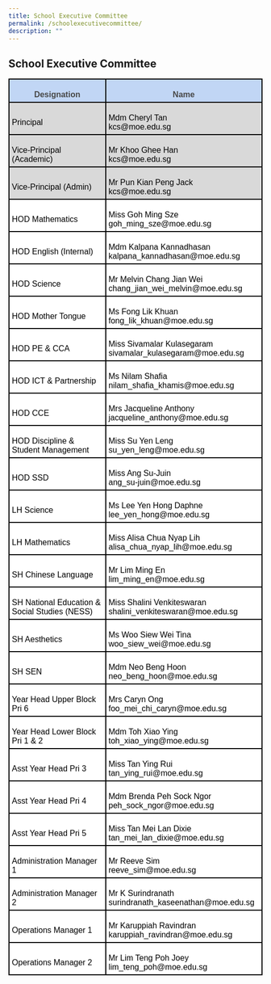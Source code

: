 ```yaml
---
title: School Executive Committee
permalink: /schoolexecutivecommittee/
description: ""
---
```

## School Executive Committee

<table class="MsoNormalTable" border="1" cellspacing="0" cellpadding="0" width="611" style="margin-left:-.15pt;background:white;border-collapse:collapse;
 mso-table-layout-alt:fixed;border:none;mso-border-alt:solid windowtext 1.5pt;
 mso-yfti-tbllook:1184;mso-border-insideh:1.5pt solid windowtext;mso-border-insidev:
 1.5pt solid windowtext"><tbody><tr style="mso-yfti-irow:0;mso-yfti-firstrow:yes;height:10.55pt"><td width="299" valign="top" style="width:224.4pt;border:solid windowtext 1.5pt;
  background:#C1D6F5;padding:3.75pt 3.75pt 3.75pt 3.75pt;height:10.55pt"><p class="MsoNormal" align="center" style="margin-bottom:0in;text-align:center;
  line-height:normal"><b><span style="font-size:12.0pt;font-family:&quot;Arial&quot;,sans-serif;
  mso-fareast-font-family:&quot;Times New Roman&quot;;color:#484848">Designation</span></b><span style="font-size:12.0pt;font-family:&quot;Arial&quot;,sans-serif;mso-fareast-font-family:
  &quot;Times New Roman&quot;;color:black"></span></p></td><td width="312" valign="top" style="width:3.25in;border:solid windowtext 1.5pt;
  border-left:none;mso-border-left-alt:solid windowtext 1.5pt;background:#C1D6F5;
  padding:3.75pt 3.75pt 3.75pt 3.75pt;height:10.55pt"><p class="MsoNormal" align="center" style="margin-bottom:0in;text-align:center;
  line-height:normal"><b><span style="font-size:12.0pt;font-family:&quot;Arial&quot;,sans-serif;
  mso-fareast-font-family:&quot;Times New Roman&quot;;color:#484848">Name</span></b><span style="font-size:12.0pt;font-family:&quot;Arial&quot;,sans-serif;mso-fareast-font-family:
  &quot;Times New Roman&quot;;color:black"></span></p></td></tr><tr style="mso-yfti-irow:1;height:10.55pt"><td width="299" style="width:224.4pt;border:solid windowtext 1.5pt;border-top:
  none;mso-border-top-alt:solid windowtext 1.5pt;background:#D9D9D9;mso-background-themecolor:
  background1;mso-background-themeshade:217;padding:3.75pt 3.75pt 3.75pt 3.75pt;
  height:10.55pt"><p class="MsoNormal" style="margin-bottom:0in;line-height:normal"><span style="font-size:12.0pt;font-family:&quot;Arial&quot;,sans-serif;mso-fareast-font-family:
  &quot;Times New Roman&quot;;color:black">Principal</span><b><span style="font-size:
  12.0pt;font-family:&quot;Arial&quot;,sans-serif;mso-fareast-font-family:&quot;Times New Roman&quot;;
  color:#484848"></span></b></p></td><td width="312" style="width:3.25in;border-top:none;border-left:none;
  border-bottom:solid windowtext 1.5pt;border-right:solid windowtext 1.5pt;
  mso-border-top-alt:solid windowtext 1.5pt;mso-border-left-alt:solid windowtext 1.5pt;
  background:#D9D9D9;mso-background-themecolor:background1;mso-background-themeshade:
  217;padding:3.75pt 3.75pt 3.75pt 3.75pt;height:10.55pt"><p class="MsoNormal" style="margin-bottom:0in;line-height:normal"><span style="font-size:12.0pt;font-family:&quot;Arial&quot;,sans-serif;mso-fareast-font-family:
  &quot;Times New Roman&quot;;color:black">Mdm Cheryl Tan<br>kcs@moe.edu.sg</span><b><span style="font-size:12.0pt;font-family:&quot;Arial&quot;,sans-serif;
  mso-fareast-font-family:&quot;Times New Roman&quot;;color:#484848"></span></b></p></td></tr><tr style="mso-yfti-irow:2;height:10.55pt"><td width="299" style="width:224.4pt;border:solid windowtext 1.5pt;border-top:
  none;mso-border-top-alt:solid windowtext 1.5pt;background:#D9D9D9;mso-background-themecolor:
  background1;mso-background-themeshade:217;padding:3.75pt 3.75pt 3.75pt 3.75pt;
  height:10.55pt"><p class="MsoNormal" style="margin-bottom:0in;line-height:normal"><span style="font-size:12.0pt;font-family:&quot;Arial&quot;,sans-serif;mso-fareast-font-family:
  &quot;Times New Roman&quot;;color:black">Vice-Principal (Academic)</span><b><span style="font-size:12.0pt;font-family:&quot;Arial&quot;,sans-serif;mso-fareast-font-family:
  &quot;Times New Roman&quot;;color:#484848"></span></b></p></td><td width="312" style="width:3.25in;border-top:none;border-left:none;
  border-bottom:solid windowtext 1.5pt;border-right:solid windowtext 1.5pt;
  mso-border-top-alt:solid windowtext 1.5pt;mso-border-left-alt:solid windowtext 1.5pt;
  background:#D9D9D9;mso-background-themecolor:background1;mso-background-themeshade:
  217;padding:3.75pt 3.75pt 3.75pt 3.75pt;height:10.55pt"><p class="MsoNormal" style="margin-bottom:0in;line-height:normal"><span style="font-size:12.0pt;font-family:&quot;Arial&quot;,sans-serif;mso-fareast-font-family:
  &quot;Times New Roman&quot;;color:black">Mr Khoo Ghee Han<br>kcs@moe.edu.sg</span><b><span style="font-size:12.0pt;font-family:&quot;Arial&quot;,sans-serif;
  mso-fareast-font-family:&quot;Times New Roman&quot;;color:#484848"></span></b></p></td></tr><tr style="mso-yfti-irow:3;height:10.55pt"><td width="299" style="width:224.4pt;border:solid windowtext 1.5pt;border-top:
  none;mso-border-top-alt:solid windowtext 1.5pt;background:#D9D9D9;mso-background-themecolor:
  background1;mso-background-themeshade:217;padding:3.75pt 3.75pt 3.75pt 3.75pt;
  height:10.55pt"><p class="MsoNormal" style="margin-bottom:0in;line-height:normal"><span style="font-size:12.0pt;font-family:&quot;Arial&quot;,sans-serif;mso-fareast-font-family:
  &quot;Times New Roman&quot;;color:black">Vice-Principal (Admin)</span><b><span style="font-size:12.0pt;font-family:&quot;Arial&quot;,sans-serif;mso-fareast-font-family:
  &quot;Times New Roman&quot;;color:#484848"></span></b></p></td><td width="312" style="width:3.25in;border-top:none;border-left:none;
  border-bottom:solid windowtext 1.5pt;border-right:solid windowtext 1.5pt;
  mso-border-top-alt:solid windowtext 1.5pt;mso-border-left-alt:solid windowtext 1.5pt;
  background:#D9D9D9;mso-background-themecolor:background1;mso-background-themeshade:
  217;padding:3.75pt 3.75pt 3.75pt 3.75pt;height:10.55pt"><p class="MsoNormal" style="margin-bottom:0in;line-height:normal"><span style="font-size:12.0pt;font-family:&quot;Arial&quot;,sans-serif;mso-fareast-font-family:
  &quot;Times New Roman&quot;;color:black">Mr Pun Kian Peng Jack<br>kcs@moe.edu.sg</span><b><span style="font-size:12.0pt;font-family:&quot;Arial&quot;,sans-serif;
  mso-fareast-font-family:&quot;Times New Roman&quot;;color:#484848"></span></b></p></td></tr><tr style="mso-yfti-irow:4;height:10.2pt"><td width="299" style="width:224.4pt;border:solid windowtext 1.5pt;border-top:
  none;mso-border-top-alt:solid windowtext 1.5pt;background:transparent;
  padding:3.75pt 3.75pt 3.75pt 3.75pt;height:10.2pt"><p class="MsoNormal" style="margin-bottom:0in;line-height:normal"><span style="font-size:12.0pt;font-family:&quot;Arial&quot;,sans-serif;mso-fareast-font-family:
  &quot;Times New Roman&quot;;color:black">HOD Mathematics</span></p></td><td width="312" style="width:3.25in;border-top:none;border-left:none;
  border-bottom:solid windowtext 1.5pt;border-right:solid windowtext 1.5pt;
  mso-border-top-alt:solid windowtext 1.5pt;mso-border-left-alt:solid windowtext 1.5pt;
  background:transparent;padding:3.75pt 3.75pt 3.75pt 3.75pt;height:10.2pt"><p class="MsoNormal" style="margin-bottom:0in;line-height:normal"><span style="font-size:12.0pt;font-family:&quot;Arial&quot;,sans-serif;mso-fareast-font-family:
  &quot;Times New Roman&quot;;color:black">Miss Goh Ming Sze<br>goh_ming_sze@moe.edu.sg</span></p></td></tr><tr style="mso-yfti-irow:5;height:10.2pt"><td width="299" style="width:224.4pt;border:solid windowtext 1.5pt;border-top:
  none;mso-border-top-alt:solid windowtext 1.5pt;background:transparent;
  padding:3.75pt 3.75pt 3.75pt 3.75pt;height:10.2pt"><p class="MsoNormal" style="margin-bottom:0in;line-height:normal"><span style="font-size:12.0pt;font-family:&quot;Arial&quot;,sans-serif;mso-fareast-font-family:
  &quot;Times New Roman&quot;;color:black">HOD English (Internal)</span></p></td><td width="312" style="width:3.25in;border-top:none;border-left:none;
  border-bottom:solid windowtext 1.5pt;border-right:solid windowtext 1.5pt;
  mso-border-top-alt:solid windowtext 1.5pt;mso-border-left-alt:solid windowtext 1.5pt;
  background:transparent;padding:3.75pt 3.75pt 3.75pt 3.75pt;height:10.2pt"><p class="MsoNormal" style="margin-bottom:0in;line-height:normal"><span style="font-size:12.0pt;font-family:&quot;Arial&quot;,sans-serif;mso-fareast-font-family:
  &quot;Times New Roman&quot;;color:black">Mdm Kalpana Kannadhasan<br>kalpana_kannadhasan@moe.edu.sg</span></p></td></tr><tr style="mso-yfti-irow:6;height:10.2pt"><td width="299" style="width:224.4pt;border:solid windowtext 1.5pt;border-top:
  none;mso-border-top-alt:solid windowtext 1.5pt;background:transparent;
  padding:3.75pt 3.75pt 3.75pt 3.75pt;height:10.2pt"><p class="MsoNormal" style="margin-bottom:0in;line-height:normal"><span style="font-size:12.0pt;font-family:&quot;Arial&quot;,sans-serif;mso-fareast-font-family:
  &quot;Times New Roman&quot;;color:black">HOD Science</span></p></td><td width="312" style="width:3.25in;border-top:none;border-left:none;
  border-bottom:solid windowtext 1.5pt;border-right:solid windowtext 1.5pt;
  mso-border-top-alt:solid windowtext 1.5pt;mso-border-left-alt:solid windowtext 1.5pt;
  background:transparent;padding:3.75pt 3.75pt 3.75pt 3.75pt;height:10.2pt"><p class="MsoNormal" style="margin-bottom:0in;line-height:normal"><span style="font-size:12.0pt;font-family:&quot;Arial&quot;,sans-serif;mso-fareast-font-family:
  &quot;Times New Roman&quot;;color:black">Mr Melvin Chang Jian Wei<br>chang_jian_wei_melvin@moe.edu.sg</span></p></td></tr><tr style="mso-yfti-irow:7;height:10.2pt"><td width="299" style="width:224.4pt;border:solid windowtext 1.5pt;border-top:
  none;mso-border-top-alt:solid windowtext 1.5pt;background:transparent;
  padding:3.75pt 3.75pt 3.75pt 3.75pt;height:10.2pt"><p class="MsoNormal" style="margin-bottom:0in;line-height:normal"><span style="font-size:12.0pt;font-family:&quot;Arial&quot;,sans-serif;mso-fareast-font-family:
  &quot;Times New Roman&quot;;color:black">HOD Mother Tongue</span></p></td><td width="312" style="width:3.25in;border-top:none;border-left:none;
  border-bottom:solid windowtext 1.5pt;border-right:solid windowtext 1.5pt;
  mso-border-top-alt:solid windowtext 1.5pt;mso-border-left-alt:solid windowtext 1.5pt;
  background:transparent;padding:3.75pt 3.75pt 3.75pt 3.75pt;height:10.2pt"><p class="MsoNormal" style="margin-bottom:0in;line-height:normal"><span style="font-size:12.0pt;font-family:&quot;Arial&quot;,sans-serif;mso-fareast-font-family:
  &quot;Times New Roman&quot;;color:black">Ms Fong Lik Khuan<br>fong_lik_khuan@moe.edu.sg</span></p></td></tr><tr style="mso-yfti-irow:8;height:10.2pt"><td width="299" style="width:224.4pt;border:solid windowtext 1.5pt;border-top:
  none;mso-border-top-alt:solid windowtext 1.5pt;background:transparent;
  padding:3.75pt 3.75pt 3.75pt 3.75pt;height:10.2pt"><p class="MsoNormal" style="margin-bottom:0in;line-height:normal"><span style="font-size:12.0pt;font-family:&quot;Arial&quot;,sans-serif;mso-fareast-font-family:
  &quot;Times New Roman&quot;;color:black">HOD PE &amp; CCA</span></p></td><td width="312" style="width:3.25in;border-top:none;border-left:none;
  border-bottom:solid windowtext 1.5pt;border-right:solid windowtext 1.5pt;
  mso-border-top-alt:solid windowtext 1.5pt;mso-border-left-alt:solid windowtext 1.5pt;
  background:transparent;padding:3.75pt 3.75pt 3.75pt 3.75pt;height:10.2pt"><p class="MsoNormal" style="margin-bottom:0in;line-height:normal"><span style="font-size:12.0pt;font-family:&quot;Arial&quot;,sans-serif;mso-fareast-font-family:
  &quot;Times New Roman&quot;;color:black">Miss Sivamalar Kulasegaram<br>sivamalar_kulasegaram@moe.edu.sg</span></p></td></tr><tr style="mso-yfti-irow:9;height:10.2pt"><td width="299" style="width:224.4pt;border:solid windowtext 1.5pt;border-top:
  none;mso-border-top-alt:solid windowtext 1.5pt;background:transparent;
  padding:3.75pt 3.75pt 3.75pt 3.75pt;height:10.2pt"><p class="MsoNormal" style="margin-bottom:0in;line-height:normal"><span style="font-size:12.0pt;font-family:&quot;Arial&quot;,sans-serif;mso-fareast-font-family:
  &quot;Times New Roman&quot;;color:black">HOD ICT &amp; Partnership</span></p></td><td width="312" style="width:3.25in;border-top:none;border-left:none;
  border-bottom:solid windowtext 1.5pt;border-right:solid windowtext 1.5pt;
  mso-border-top-alt:solid windowtext 1.5pt;mso-border-left-alt:solid windowtext 1.5pt;
  background:transparent;padding:3.75pt 3.75pt 3.75pt 3.75pt;height:10.2pt"><p class="MsoNormal" style="margin-bottom:0in;line-height:normal"><span style="font-size:12.0pt;font-family:&quot;Arial&quot;,sans-serif;mso-fareast-font-family:
  &quot;Times New Roman&quot;;color:black">Ms Nilam Shafia<br>nilam_shafia_khamis@moe.edu.sg</span></p></td></tr><tr style="mso-yfti-irow:10;height:10.2pt"><td width="299" style="width:224.4pt;border:solid windowtext 1.5pt;border-top:
  none;mso-border-top-alt:solid windowtext 1.5pt;background:transparent;
  padding:3.75pt 3.75pt 3.75pt 3.75pt;height:10.2pt"><p class="MsoNormal" style="margin-bottom:0in;line-height:normal"><span style="font-size:12.0pt;font-family:&quot;Arial&quot;,sans-serif;mso-fareast-font-family:
  &quot;Times New Roman&quot;;color:black">HOD CCE</span></p></td><td width="312" style="width:3.25in;border-top:none;border-left:none;
  border-bottom:solid windowtext 1.5pt;border-right:solid windowtext 1.5pt;
  mso-border-top-alt:solid windowtext 1.5pt;mso-border-left-alt:solid windowtext 1.5pt;
  background:transparent;padding:3.75pt 3.75pt 3.75pt 3.75pt;height:10.2pt"><p class="MsoNormal" style="margin-bottom:0in;line-height:normal"><span style="font-size:12.0pt;font-family:&quot;Arial&quot;,sans-serif;mso-fareast-font-family:
  &quot;Times New Roman&quot;;color:black">Mrs Jacqueline Anthony<br>jacqueline_anthony@moe.edu.sg</span></p></td></tr><tr style="mso-yfti-irow:11;height:10.2pt"><td width="299" style="width:224.4pt;border:solid windowtext 1.5pt;border-top:
  none;mso-border-top-alt:solid windowtext 1.5pt;background:transparent;
  padding:3.75pt 3.75pt 3.75pt 3.75pt;height:10.2pt"><p class="MsoNormal" style="margin-bottom:0in;line-height:normal"><span style="font-size:12.0pt;font-family:&quot;Arial&quot;,sans-serif;mso-fareast-font-family:
  &quot;Times New Roman&quot;;color:black">HOD Discipline &amp; Student Management</span></p></td><td width="312" style="width:3.25in;border-top:none;border-left:none;
  border-bottom:solid windowtext 1.5pt;border-right:solid windowtext 1.5pt;
  mso-border-top-alt:solid windowtext 1.5pt;mso-border-left-alt:solid windowtext 1.5pt;
  background:transparent;padding:3.75pt 3.75pt 3.75pt 3.75pt;height:10.2pt"><p class="MsoNormal" style="margin-bottom:0in;line-height:normal"><span style="font-size:12.0pt;font-family:&quot;Arial&quot;,sans-serif;mso-fareast-font-family:
  &quot;Times New Roman&quot;;color:black">Miss Su Yen Leng<br>su_yen_leng@moe.edu.sg</span></p></td></tr><tr style="mso-yfti-irow:12;height:30.75pt"><td width="299" style="width:224.4pt;border:solid windowtext 1.5pt;border-top:
  none;mso-border-top-alt:solid windowtext 1.5pt;background:transparent;
  padding:3.75pt 3.75pt 3.75pt 3.75pt;height:30.75pt"><p class="MsoNormal" style="margin-bottom:0in;line-height:normal"><span style="font-size:12.0pt;font-family:&quot;Arial&quot;,sans-serif;mso-fareast-font-family:
  &quot;Times New Roman&quot;;color:black">HOD SSD</span></p></td><td width="312" style="width:3.25in;border-top:none;border-left:none;
  border-bottom:solid windowtext 1.5pt;border-right:solid windowtext 1.5pt;
  mso-border-top-alt:solid windowtext 1.5pt;mso-border-left-alt:solid windowtext 1.5pt;
  background:transparent;padding:3.75pt 3.75pt 3.75pt 3.75pt;height:30.75pt"><p class="MsoNormal" style="margin-bottom:0in;line-height:normal"><span style="font-size:12.0pt;font-family:&quot;Arial&quot;,sans-serif;mso-fareast-font-family:
  &quot;Times New Roman&quot;;color:black">Miss Ang Su-Juin<br>ang_su-juin@moe.edu.sg</span></p></td></tr><tr style="mso-yfti-irow:13;height:10.2pt"><td width="299" style="width:224.4pt;border:solid windowtext 1.5pt;border-top:
  none;mso-border-top-alt:solid windowtext 1.5pt;background:transparent;
  padding:3.75pt 3.75pt 3.75pt 3.75pt;height:10.2pt"><p class="MsoNormal" style="margin-bottom:0in;line-height:normal"><span style="font-size:12.0pt;font-family:&quot;Arial&quot;,sans-serif;mso-fareast-font-family:
  &quot;Times New Roman&quot;;color:black">LH Science</span></p></td><td width="312" style="width:3.25in;border-top:none;border-left:none;
  border-bottom:solid windowtext 1.5pt;border-right:solid windowtext 1.5pt;
  mso-border-top-alt:solid windowtext 1.5pt;mso-border-left-alt:solid windowtext 1.5pt;
  background:transparent;padding:3.75pt 3.75pt 3.75pt 3.75pt;height:10.2pt"><p class="MsoNormal" style="margin-bottom:0in;line-height:normal"><span style="font-size:12.0pt;font-family:&quot;Arial&quot;,sans-serif;mso-fareast-font-family:
  &quot;Times New Roman&quot;;color:black">Ms Lee Yen Hong Daphne<br>lee_yen_hong@moe.edu.sg</span></p></td></tr><tr style="mso-yfti-irow:14;height:10.2pt"><td width="299" style="width:224.4pt;border:solid windowtext 1.5pt;border-top:
  none;mso-border-top-alt:solid windowtext 1.5pt;background:transparent;
  padding:3.75pt 3.75pt 3.75pt 3.75pt;height:10.2pt"><p class="MsoNormal" style="margin-bottom:0in;line-height:normal"><span style="font-size:12.0pt;font-family:&quot;Arial&quot;,sans-serif;mso-fareast-font-family:
  &quot;Times New Roman&quot;;color:black">LH Mathematics</span></p></td><td width="312" style="width:3.25in;border-top:none;border-left:none;
  border-bottom:solid windowtext 1.5pt;border-right:solid windowtext 1.5pt;
  mso-border-top-alt:solid windowtext 1.5pt;mso-border-left-alt:solid windowtext 1.5pt;
  background:transparent;padding:3.75pt 3.75pt 3.75pt 3.75pt;height:10.2pt"><p class="MsoNormal" style="margin-bottom:0in;line-height:normal"><span style="font-size:12.0pt;font-family:&quot;Arial&quot;,sans-serif;mso-fareast-font-family:
  &quot;Times New Roman&quot;;color:black">Miss Alisa Chua Nyap Lih<br>alisa_chua_nyap_lih@moe.edu.sg</span></p></td></tr><tr style="mso-yfti-irow:15;height:10.2pt"><td width="299" style="width:224.4pt;border:solid windowtext 1.5pt;border-top:
  none;mso-border-top-alt:solid windowtext 1.5pt;background:transparent;
  padding:3.75pt 3.75pt 3.75pt 3.75pt;height:10.2pt"><p class="MsoNormal" style="margin-bottom:0in;line-height:normal"><span style="font-size:12.0pt;font-family:&quot;Arial&quot;,sans-serif;mso-fareast-font-family:
  &quot;Times New Roman&quot;;color:black">SH Chinese Language</span></p></td><td width="312" style="width:3.25in;border-top:none;border-left:none;
  border-bottom:solid windowtext 1.5pt;border-right:solid windowtext 1.5pt;
  mso-border-top-alt:solid windowtext 1.5pt;mso-border-left-alt:solid windowtext 1.5pt;
  background:transparent;padding:3.75pt 3.75pt 3.75pt 3.75pt;height:10.2pt"><p class="MsoNormal" style="margin-bottom:0in;line-height:normal"><span style="font-size:12.0pt;font-family:&quot;Arial&quot;,sans-serif;mso-fareast-font-family:
  &quot;Times New Roman&quot;;color:black">Mr Lim Ming En<br>lim_ming_en@moe.edu.sg</span></p></td></tr><tr style="mso-yfti-irow:16;height:10.2pt"><td width="299" style="width:224.4pt;border:solid windowtext 1.5pt;border-top:
  none;mso-border-top-alt:solid windowtext 1.5pt;background:transparent;
  padding:3.75pt 3.75pt 3.75pt 3.75pt;height:10.2pt"><p class="MsoNormal" style="margin-bottom:0in;line-height:normal"><span style="font-size:12.0pt;font-family:&quot;Arial&quot;,sans-serif;mso-fareast-font-family:
  &quot;Times New Roman&quot;;color:black">SH National Education &amp; Social Studies (NESS)</span></p></td><td width="312" style="width:3.25in;border-top:none;border-left:none;
  border-bottom:solid windowtext 1.5pt;border-right:solid windowtext 1.5pt;
  mso-border-top-alt:solid windowtext 1.5pt;mso-border-left-alt:solid windowtext 1.5pt;
  background:transparent;padding:3.75pt 3.75pt 3.75pt 3.75pt;height:10.2pt"><p class="MsoNormal" style="margin-bottom:0in;line-height:normal"><span style="font-size:12.0pt;font-family:&quot;Arial&quot;,sans-serif;mso-fareast-font-family:
  &quot;Times New Roman&quot;;color:black">Miss Shalini Venkiteswaran<br>shalini_venkiteswaran@moe.edu.sg</span></p></td></tr><tr style="mso-yfti-irow:17;height:10.2pt"><td width="299" style="width:224.4pt;border:solid windowtext 1.5pt;border-top:
  none;mso-border-top-alt:solid windowtext 1.5pt;background:transparent;
  padding:3.75pt 3.75pt 3.75pt 3.75pt;height:10.2pt"><p class="MsoNormal" style="margin-bottom:0in;line-height:normal"><span style="font-size:12.0pt;font-family:&quot;Arial&quot;,sans-serif;mso-fareast-font-family:
  &quot;Times New Roman&quot;;color:black">SH Aesthetics</span></p></td><td width="312" style="width:3.25in;border-top:none;border-left:none;
  border-bottom:solid windowtext 1.5pt;border-right:solid windowtext 1.5pt;
  mso-border-top-alt:solid windowtext 1.5pt;mso-border-left-alt:solid windowtext 1.5pt;
  background:transparent;padding:3.75pt 3.75pt 3.75pt 3.75pt;height:10.2pt"><p class="MsoNormal" style="margin-bottom:0in;line-height:normal"><span style="font-size:12.0pt;font-family:&quot;Arial&quot;,sans-serif;mso-fareast-font-family:
  &quot;Times New Roman&quot;;color:black">Ms Woo Siew Wei Tina<br>woo_siew_wei@moe.edu.sg</span></p></td></tr><tr style="mso-yfti-irow:18;height:10.2pt"><td width="299" style="width:224.4pt;border:solid windowtext 1.5pt;border-top:
  none;mso-border-top-alt:solid windowtext 1.5pt;background:transparent;
  padding:3.75pt 3.75pt 3.75pt 3.75pt;height:10.2pt"><p class="MsoNormal" style="margin-bottom:0in;line-height:normal"><span style="font-size:12.0pt;font-family:&quot;Arial&quot;,sans-serif;mso-fareast-font-family:
  &quot;Times New Roman&quot;;color:black">SH SEN</span></p></td><td width="312" style="width:3.25in;border-top:none;border-left:none;
  border-bottom:solid windowtext 1.5pt;border-right:solid windowtext 1.5pt;
  mso-border-top-alt:solid windowtext 1.5pt;mso-border-left-alt:solid windowtext 1.5pt;
  background:transparent;padding:3.75pt 3.75pt 3.75pt 3.75pt;height:10.2pt"><p class="MsoNormal" style="margin-bottom:0in;line-height:normal"><span style="font-size:12.0pt;font-family:&quot;Arial&quot;,sans-serif;mso-fareast-font-family:
  &quot;Times New Roman&quot;;color:black">Mdm Neo Beng Hoon<br>neo_beng_hoon@moe.edu.sg</span></p></td></tr><tr style="mso-yfti-irow:19;height:10.2pt"><td width="299" style="width:224.4pt;border:solid windowtext 1.5pt;border-top:
  none;mso-border-top-alt:solid windowtext 1.5pt;background:transparent;
  padding:3.75pt 3.75pt 3.75pt 3.75pt;height:10.2pt"><p class="MsoNormal" style="margin-bottom:0in;line-height:normal"><span style="font-size:12.0pt;font-family:&quot;Arial&quot;,sans-serif;mso-fareast-font-family:
  &quot;Times New Roman&quot;;color:black">Year Head Upper Block Pri 6</span></p></td><td width="312" style="width:3.25in;border-top:none;border-left:none;
  border-bottom:solid windowtext 1.5pt;border-right:solid windowtext 1.5pt;
  mso-border-top-alt:solid windowtext 1.5pt;mso-border-left-alt:solid windowtext 1.5pt;
  background:transparent;padding:3.75pt 3.75pt 3.75pt 3.75pt;height:10.2pt"><p class="MsoNormal" style="margin-bottom:0in;line-height:normal"><span style="font-size:12.0pt;font-family:&quot;Arial&quot;,sans-serif;mso-fareast-font-family:
  &quot;Times New Roman&quot;;color:black">Mrs Caryn Ong<br>foo_mei_chi_caryn@moe.edu.sg</span></p></td></tr><tr style="mso-yfti-irow:20;height:10.2pt"><td width="299" style="width:224.4pt;border:solid windowtext 1.5pt;border-top:
  none;mso-border-top-alt:solid windowtext 1.5pt;background:transparent;
  padding:3.75pt 3.75pt 3.75pt 3.75pt;height:10.2pt"><p class="MsoNormal" style="margin-bottom:0in;line-height:normal"><span style="font-size:12.0pt;font-family:&quot;Arial&quot;,sans-serif;mso-fareast-font-family:
  &quot;Times New Roman&quot;;color:black">Year Head Lower Block Pri 1 &amp; 2</span></p></td><td width="312" style="width:3.25in;border-top:none;border-left:none;
  border-bottom:solid windowtext 1.5pt;border-right:solid windowtext 1.5pt;
  mso-border-top-alt:solid windowtext 1.5pt;mso-border-left-alt:solid windowtext 1.5pt;
  background:transparent;padding:3.75pt 3.75pt 3.75pt 3.75pt;height:10.2pt"><p class="MsoNormal" style="margin-bottom:0in;line-height:normal"><span style="font-size:12.0pt;font-family:&quot;Arial&quot;,sans-serif;mso-fareast-font-family:
  &quot;Times New Roman&quot;;color:black">Mdm Toh Xiao Ying<br>toh_xiao_ying@moe.edu.sg</span></p></td></tr><tr style="mso-yfti-irow:21;height:10.2pt"><td width="299" style="width:224.4pt;border:solid windowtext 1.5pt;border-top:
  none;mso-border-top-alt:solid windowtext 1.5pt;background:transparent;
  padding:3.75pt 3.75pt 3.75pt 3.75pt;height:10.2pt"><p class="MsoNormal" style="margin-bottom:0in;line-height:normal"><span style="font-size:12.0pt;font-family:&quot;Arial&quot;,sans-serif;mso-fareast-font-family:
  &quot;Times New Roman&quot;;color:black">Asst Year Head Pri 3</span></p></td><td width="312" style="width:3.25in;border-top:none;border-left:none;
  border-bottom:solid windowtext 1.5pt;border-right:solid windowtext 1.5pt;
  mso-border-top-alt:solid windowtext 1.5pt;mso-border-left-alt:solid windowtext 1.5pt;
  background:transparent;padding:3.75pt 3.75pt 3.75pt 3.75pt;height:10.2pt"><p class="MsoNormal" style="margin-bottom:0in;line-height:normal"><span style="font-size:12.0pt;font-family:&quot;Arial&quot;,sans-serif;mso-fareast-font-family:
  &quot;Times New Roman&quot;;color:black">Miss Tan Ying Rui<br>tan_ying_rui@moe.edu.sg</span></p></td></tr><tr style="mso-yfti-irow:22;height:10.2pt"><td width="299" style="width:224.4pt;border:solid windowtext 1.5pt;border-top:
  none;mso-border-top-alt:solid windowtext 1.5pt;background:transparent;
  padding:3.75pt 3.75pt 3.75pt 3.75pt;height:10.2pt"><p class="MsoNormal" style="margin-bottom:0in;line-height:normal"><span style="font-size:12.0pt;font-family:&quot;Arial&quot;,sans-serif;mso-fareast-font-family:
  &quot;Times New Roman&quot;;color:black">Asst Year Head Pri 4</span></p></td><td width="312" style="width:3.25in;border-top:none;border-left:none;
  border-bottom:solid windowtext 1.5pt;border-right:solid windowtext 1.5pt;
  mso-border-top-alt:solid windowtext 1.5pt;mso-border-left-alt:solid windowtext 1.5pt;
  background:transparent;padding:3.75pt 3.75pt 3.75pt 3.75pt;height:10.2pt"><p class="MsoNormal" style="margin-bottom:0in;line-height:normal"><span style="font-size:12.0pt;font-family:&quot;Arial&quot;,sans-serif;mso-fareast-font-family:
  &quot;Times New Roman&quot;;color:black">Mdm Brenda Peh Sock Ngor&nbsp;&nbsp;<br>peh_sock_ngor@moe.edu.sg</span></p></td></tr><tr style="mso-yfti-irow:23;height:10.2pt"><td width="299" style="width:224.4pt;border:solid windowtext 1.5pt;border-top:
  none;mso-border-top-alt:solid windowtext 1.5pt;background:transparent;
  padding:3.75pt 3.75pt 3.75pt 3.75pt;height:10.2pt"><p class="MsoNormal" style="margin-bottom:0in;line-height:normal"><span style="font-size:12.0pt;font-family:&quot;Arial&quot;,sans-serif;mso-fareast-font-family:
  &quot;Times New Roman&quot;;color:black">Asst Year Head Pri 5</span></p></td><td width="312" style="width:3.25in;border-top:none;border-left:none;
  border-bottom:solid windowtext 1.5pt;border-right:solid windowtext 1.5pt;
  mso-border-top-alt:solid windowtext 1.5pt;mso-border-left-alt:solid windowtext 1.5pt;
  background:transparent;padding:3.75pt 3.75pt 3.75pt 3.75pt;height:10.2pt"><p class="MsoNormal" style="margin-bottom:0in;line-height:normal"><span style="font-size:12.0pt;font-family:&quot;Arial&quot;,sans-serif;mso-fareast-font-family:
  &quot;Times New Roman&quot;;color:black">Miss Tan Mei Lan Dixie<br>tan_mei_lan_dixie@moe.edu.sg</span></p></td></tr><tr style="mso-yfti-irow:24;height:10.2pt"><td width="299" style="width:224.4pt;border:solid windowtext 1.5pt;border-top:
  none;mso-border-top-alt:solid windowtext 1.5pt;background:transparent;
  padding:3.75pt 3.75pt 3.75pt 3.75pt;height:10.2pt"><p class="MsoNormal" style="margin-bottom:0in;line-height:normal"><span style="font-size:12.0pt;font-family:&quot;Arial&quot;,sans-serif;mso-fareast-font-family:
  &quot;Times New Roman&quot;;color:black">Administration Manager 1</span></p></td><td width="312" style="width:3.25in;border-top:none;border-left:none;
  border-bottom:solid windowtext 1.5pt;border-right:solid windowtext 1.5pt;
  mso-border-top-alt:solid windowtext 1.5pt;mso-border-left-alt:solid windowtext 1.5pt;
  background:transparent;padding:3.75pt 3.75pt 3.75pt 3.75pt;height:10.2pt"><p class="MsoNormal" style="margin-bottom:0in;line-height:normal"><span style="font-size:12.0pt;font-family:&quot;Arial&quot;,sans-serif;mso-fareast-font-family:
  &quot;Times New Roman&quot;;color:black">Mr Reeve Sim<br>reeve_sim@moe.edu.sg</span></p></td></tr><tr style="mso-yfti-irow:25;height:10.2pt"><td width="299" style="width:224.4pt;border:solid windowtext 1.5pt;border-top:
  none;mso-border-top-alt:solid windowtext 1.5pt;background:transparent;
  padding:3.75pt 3.75pt 3.75pt 3.75pt;height:10.2pt"><p class="MsoNormal" style="margin-bottom:0in;line-height:normal"><span style="font-size:12.0pt;font-family:&quot;Arial&quot;,sans-serif;mso-fareast-font-family:
  &quot;Times New Roman&quot;;color:black">Administration Manager 2</span></p></td><td width="312" style="width:3.25in;border-top:none;border-left:none;
  border-bottom:solid windowtext 1.5pt;border-right:solid windowtext 1.5pt;
  mso-border-top-alt:solid windowtext 1.5pt;mso-border-left-alt:solid windowtext 1.5pt;
  background:transparent;padding:3.75pt 3.75pt 3.75pt 3.75pt;height:10.2pt"><p class="MsoNormal" style="margin-bottom:0in;line-height:normal"><span style="font-size:12.0pt;font-family:&quot;Arial&quot;,sans-serif;mso-fareast-font-family:
  &quot;Times New Roman&quot;;color:black">Mr K Surindranath<br>surindranath_kaseenathan@moe.edu.sg</span></p></td></tr><tr style="mso-yfti-irow:26;height:10.2pt"><td width="299" style="width:224.4pt;border:solid windowtext 1.5pt;border-top:
  none;mso-border-top-alt:solid windowtext 1.5pt;background:transparent;
  padding:3.75pt 3.75pt 3.75pt 3.75pt;height:10.2pt"><p class="MsoNormal" style="margin-bottom:0in;line-height:normal"><span style="font-size:12.0pt;font-family:&quot;Arial&quot;,sans-serif;mso-fareast-font-family:
  &quot;Times New Roman&quot;;color:black">Operations Manager 1</span></p></td><td width="312" style="width:3.25in;border-top:none;border-left:none;
  border-bottom:solid windowtext 1.5pt;border-right:solid windowtext 1.5pt;
  mso-border-top-alt:solid windowtext 1.5pt;mso-border-left-alt:solid windowtext 1.5pt;
  background:transparent;padding:3.75pt 3.75pt 3.75pt 3.75pt;height:10.2pt"><p class="MsoNormal" style="margin-bottom:0in;line-height:normal"><span style="font-size:12.0pt;font-family:&quot;Arial&quot;,sans-serif;mso-fareast-font-family:
  &quot;Times New Roman&quot;;color:black">Mr Karuppiah Ravindran<br>karuppiah_ravindran@moe.edu.sg</span></p></td></tr><tr style="mso-yfti-irow:27;mso-yfti-lastrow:yes;height:10.2pt"><td width="299" style="width:224.4pt;border:solid windowtext 1.5pt;border-top:
  none;mso-border-top-alt:solid windowtext 1.5pt;background:transparent;
  padding:3.75pt 3.75pt 3.75pt 3.75pt;height:10.2pt"><p class="MsoNormal" style="margin-bottom:0in;line-height:normal"><span style="font-size:12.0pt;font-family:&quot;Arial&quot;,sans-serif;mso-fareast-font-family:
  &quot;Times New Roman&quot;;color:black">Operations Manager 2</span></p></td><td width="312" style="width:3.25in;border-top:none;border-left:none;
  border-bottom:solid windowtext 1.5pt;border-right:solid windowtext 1.5pt;
  mso-border-top-alt:solid windowtext 1.5pt;mso-border-left-alt:solid windowtext 1.5pt;
  background:transparent;padding:3.75pt 3.75pt 3.75pt 3.75pt;height:10.2pt"><p class="MsoNormal" style="margin-bottom:0in;line-height:normal"><span style="font-size:12.0pt;font-family:&quot;Arial&quot;,sans-serif;mso-fareast-font-family:
  &quot;Times New Roman&quot;;color:black">Mr Lim Teng Poh Joey&nbsp;<br>lim_teng_poh@moe.edu.sg</span></p></td></tr></tbody></table>